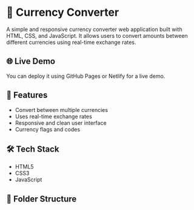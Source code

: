
# 💱 Currency Converter

A simple and responsive currency converter web application built with HTML, CSS, and JavaScript. It allows users to convert amounts between different currencies using real-time exchange rates.

## 🌐 Live Demo
You can deploy it using GitHub Pages or Netlify for a live demo.

## 🚀 Features
- Convert between multiple currencies
- Uses real-time exchange rates
- Responsive and clean user interface
- Currency flags and codes

## 🛠️ Tech Stack
- HTML5
- CSS3
- JavaScript

## 📁 Folder Structure

